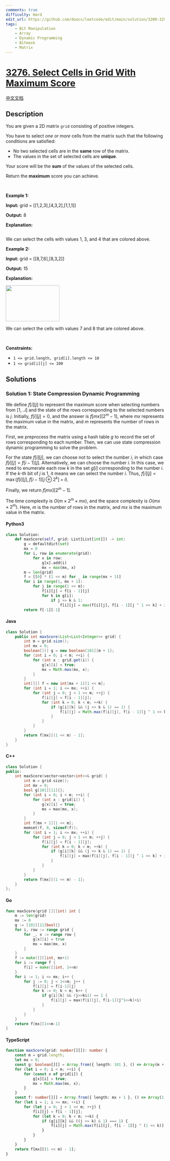 ```yaml
---
comments: true
difficulty: Hard
edit_url: https://github.com/doocs/leetcode/edit/main/solution/3200-3299/3276.Select%20Cells%20in%20Grid%20With%20Maximum%20Score/README_EN.md
tags:
    - Bit Manipulation
    - Array
    - Dynamic Programming
    - Bitmask
    - Matrix
---
```


<!-- problem:start -->

# [3276. Select Cells in Grid With Maximum Score](https://leetcode.com/problems/select-cells-in-grid-with-maximum-score)

[中文文档](/solution/3200-3299/3276.Select%20Cells%20in%20Grid%20With%20Maximum%20Score/README.md)

## Description

<!-- description:start -->

<p>You are given a 2D matrix <code>grid</code> consisting of positive integers.</p>

<p>You have to select <em>one or more</em> cells from the matrix such that the following conditions are satisfied:</p>

<ul>
	<li>No two selected cells are in the <strong>same</strong> row of the matrix.</li>
	<li>The values in the set of selected cells are <strong>unique</strong>.</li>
</ul>

<p>Your score will be the <strong>sum</strong> of the values of the selected cells.</p>

<p>Return the <strong>maximum</strong> score you can achieve.</p>

<p>&nbsp;</p>
<p><strong class="example">Example 1:</strong></p>

<div class="example-block">
<p><strong>Input:</strong> <span class="example-io">grid = [[1,2,3],[4,3,2],[1,1,1]]</span></p>

<p><strong>Output:</strong> <span class="example-io">8</span></p>

<p><strong>Explanation:</strong></p>

<p><img alt="" src="https://fastly.jsdelivr.net/gh/doocs/leetcode@main/solution/3200-3299/3276.Select%20Cells%20in%20Grid%20With%20Maximum%20Score/images/grid1drawio.png" /></p>

<p>We can select the cells with values 1, 3, and 4 that are colored above.</p>
</div>

<p><strong class="example">Example 2:</strong></p>

<div class="example-block">
<p><strong>Input:</strong> <span class="example-io">grid = [[8,7,6],[8,3,2]]</span></p>

<p><strong>Output:</strong> <span class="example-io">15</span></p>

<p><strong>Explanation:</strong></p>

<p><img alt="" src="https://fastly.jsdelivr.net/gh/doocs/leetcode@main/solution/3200-3299/3276.Select%20Cells%20in%20Grid%20With%20Maximum%20Score/images/grid8_8drawio.png" style="width: 170px; height: 114px;" /></p>

<p>We can select the cells with values 7 and 8 that are colored above.</p>
</div>

<p>&nbsp;</p>
<p><strong>Constraints:</strong></p>

<ul>
	<li><code>1 &lt;= grid.length, grid[i].length &lt;= 10</code></li>
	<li><code>1 &lt;= grid[i][j] &lt;= 100</code></li>
</ul>

<!-- description:end -->

## Solutions

<!-- solution:start -->

### Solution 1: State Compression Dynamic Programming

We define $f[i][j]$ to represent the maximum score when selecting numbers from $[1,..i]$ and the state of the rows corresponding to the selected numbers is $j$. Initially, $f[i][j] = 0$, and the answer is $f[\textit{mx}][2^m - 1]$, where $\textit{mx}$ represents the maximum value in the matrix, and $m$ represents the number of rows in the matrix.

First, we preprocess the matrix using a hash table $g$ to record the set of rows corresponding to each number. Then, we can use state compression dynamic programming to solve the problem.

For the state $f[i][j]$, we can choose not to select the number $i$, in which case $f[i][j] = f[i-1][j]$. Alternatively, we can choose the number $i$. In this case, we need to enumerate each row $k$ in the set $g[i]$ corresponding to the number $i$. If the $k$-th bit of $j$ is $1$, it means we can select the number $i$. Thus, $f[i][j] = \max(f[i][j], f[i-1][j \oplus 2^k] + i)$.

Finally, we return $f[\textit{mx}][2^m - 1]$.

The time complexity is $O(m \times 2^m \times \textit{mx})$, and the space complexity is $O(\textit{mx} \times 2^m)$. Here, $m$ is the number of rows in the matrix, and $\textit{mx}$ is the maximum value in the matrix.

<!-- tabs:start -->

#### Python3

```python
class Solution:
    def maxScore(self, grid: List[List[int]]) -> int:
        g = defaultdict(set)
        mx = 0
        for i, row in enumerate(grid):
            for x in row:
                g[x].add(i)
                mx = max(mx, x)
        m = len(grid)
        f = [[0] * (1 << m) for _ in range(mx + 1)]
        for i in range(1, mx + 1):
            for j in range(1 << m):
                f[i][j] = f[i - 1][j]
                for k in g[i]:
                    if j >> k & 1:
                        f[i][j] = max(f[i][j], f[i - 1][j ^ 1 << k] + i)
        return f[-1][-1]
```

#### Java

```java
class Solution {
    public int maxScore(List<List<Integer>> grid) {
        int m = grid.size();
        int mx = 0;
        boolean[][] g = new boolean[101][m + 1];
        for (int i = 0; i < m; ++i) {
            for (int x : grid.get(i)) {
                g[x][i] = true;
                mx = Math.max(mx, x);
            }
        }
        int[][] f = new int[mx + 1][1 << m];
        for (int i = 1; i <= mx; ++i) {
            for (int j = 0; j < 1 << m; ++j) {
                f[i][j] = f[i - 1][j];
                for (int k = 0; k < m; ++k) {
                    if (g[i][k] && (j >> k & 1) == 1) {
                        f[i][j] = Math.max(f[i][j], f[i - 1][j ^ 1 << k] + i);
                    }
                }
            }
        }
        return f[mx][(1 << m) - 1];
    }
}
```

#### C++

```cpp
class Solution {
public:
    int maxScore(vector<vector<int>>& grid) {
        int m = grid.size();
        int mx = 0;
        bool g[101][11]{};
        for (int i = 0; i < m; ++i) {
            for (int x : grid[i]) {
                g[x][i] = true;
                mx = max(mx, x);
            }
        }
        int f[mx + 1][1 << m];
        memset(f, 0, sizeof(f));
        for (int i = 1; i <= mx; ++i) {
            for (int j = 0; j < 1 << m; ++j) {
                f[i][j] = f[i - 1][j];
                for (int k = 0; k < m; ++k) {
                    if (g[i][k] && (j >> k & 1) == 1) {
                        f[i][j] = max(f[i][j], f[i - 1][j ^ 1 << k] + i);
                    }
                }
            }
        }
        return f[mx][(1 << m) - 1];
    }
};
```

#### Go

```go
func maxScore(grid [][]int) int {
	m := len(grid)
	mx := 0
	g := [101][11]bool{}
	for i, row := range grid {
		for _, x := range row {
			g[x][i] = true
			mx = max(mx, x)
		}
	}
	f := make([][]int, mx+1)
	for i := range f {
		f[i] = make([]int, 1<<m)
	}
	for i := 1; i <= mx; i++ {
		for j := 0; j < 1<<m; j++ {
			f[i][j] = f[i-1][j]
			for k := 0; k < m; k++ {
				if g[i][k] && (j>>k&1) == 1 {
					f[i][j] = max(f[i][j], f[i-1][j^1<<k]+i)
				}
			}
		}
	}
	return f[mx][1<<m-1]
}
```

#### TypeScript

```ts
function maxScore(grid: number[][]): number {
    const m = grid.length;
    let mx = 0;
    const g: boolean[][] = Array.from({ length: 101 }, () => Array(m + 1).fill(false));
    for (let i = 0; i < m; ++i) {
        for (const x of grid[i]) {
            g[x][i] = true;
            mx = Math.max(mx, x);
        }
    }
    const f: number[][] = Array.from({ length: mx + 1 }, () => Array(1 << m).fill(0));
    for (let i = 1; i <= mx; ++i) {
        for (let j = 0; j < 1 << m; ++j) {
            f[i][j] = f[i - 1][j];
            for (let k = 0; k < m; ++k) {
                if (g[i][k] && ((j >> k) & 1) === 1) {
                    f[i][j] = Math.max(f[i][j], f[i - 1][j ^ (1 << k)] + i);
                }
            }
        }
    }
    return f[mx][(1 << m) - 1];
}
```

<!-- tabs:end -->

<!-- solution:end -->

<!-- problem:end -->

